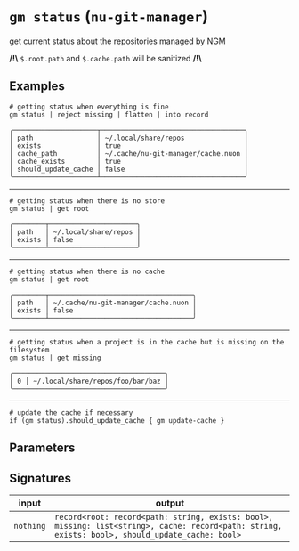# `gm status` (`nu-git-manager`)
get current status about the repositories managed by NGM

**/!\\** `$.root.path` and `$.cache.path` will be sanitized **/!\\**

## Examples
```nushell
# getting status when everything is fine
gm status | reject missing | flatten | into record
```
```
╭─────────────────────┬────────────────────────────────────╮
│ path                │ ~/.local/share/repos               │
│ exists              │ true                               │
│ cache_path          │ ~/.cache/nu-git-manager/cache.nuon │
│ cache_exists        │ true                               │
│ should_update_cache │ false                              │
╰─────────────────────┴────────────────────────────────────╯
```
---
```nushell
# getting status when there is no store
gm status | get root
```
```
╭────────┬──────────────────────╮
│ path   │ ~/.local/share/repos │
│ exists │ false                │
╰────────┴──────────────────────╯
```
---
```nushell
# getting status when there is no cache
gm status | get root
```
```
╭────────┬────────────────────────────────────╮
│ path   │ ~/.cache/nu-git-manager/cache.nuon │
│ exists │ false                              │
╰────────┴────────────────────────────────────╯
```
---
```nushell
# getting status when a project is in the cache but is missing on the filesystem
gm status | get missing
```
```
╭──────────────────────────────────────╮
│ 0 │ ~/.local/share/repos/foo/bar/baz │
╰──────────────────────────────────────╯
```
---
```nushell
# update the cache if necessary
if (gm status).should_update_cache { gm update-cache }
```

## Parameters


## Signatures
| input     | output                                                                                                                                          |
| --------- | ----------------------------------------------------------------------------------------------------------------------------------------------- |
| `nothing` | `record<root: record<path: string, exists: bool>, missing: list<string>, cache: record<path: string, exists: bool>, should_update_cache: bool>` |
